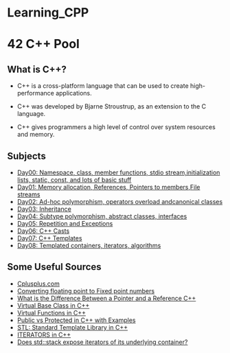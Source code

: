 # Learning_CPP
# 42 C++ Pool
## What is C++?  
 - C++ is a cross-platform language that can be used to create high-performance applications. 

 - C++ was developed by Bjarne Stroustrup, as an extension to the C language. 

 - C++ gives programmers a high level of control over system resources and memory. 

## Subjects
 - [Day00: Namespace, class, member functions, stdio stream,initialization lists, static, const, and lots of basic stuff](https://github.com/su-omb/cplusplus-pool-42/blob/main/D00/en.subject.pdf)
 - [Day01: Memory allocation, References, Pointers to members,File streams](https://github.com/su-omb/cplusplus-pool-42/blob/main/D01/en.subject.pdf)
 - [Day02: Ad-hoc polymorphism, operators overload andcanonical classes](https://github.com/su-omb/cplusplus-pool-42/blob/main/D02/en.subject.pdf)
 - [Day03: Inheritance](https://github.com/su-omb/cplusplus-pool-42/blob/main/D03/en.subject.pdf)
 - [Day04: Subtype polymorphism, abstract classes, interfaces](https://github.com/su-omb/cplusplus-pool-42/blob/main/D04/en.subject.pdf)
 - [Day05: Repetition and Exceptions](https://github.com/su-omb/cplusplus-pool-42/blob/main/D05/en.subject.pdf)
 - [Day06: C++ Casts](https://github.com/su-omb/cplusplus-pool-42/blob/main/D06/en.subject.pdf)
 - [Day07: C++ Templates](https://github.com/su-omb/cplusplus-pool-42/blob/main/D07/en.subject.pdf)
 - [Day08: Templated containers, iterators, algorithms](https://github.com/su-omb/cplusplus-pool-42/blob/main/D08/en.subject.pdf)


## Some Useful Sources
 - [Cplusplus.com](http://www.cplusplus.com/)
 - [Converting floating point to Fixed point numbers](https://stackoverflow.com/questions/187713/converting-floating-point-to-fixed-point)
 - [What is the Difference Between a Pointer and a Reference C++](https://youtu.be/sxHng1iufQE)
 - [Virtual Base Class in C++ ](https://youtu.be/acEkaZvnjCg)
 - [Virtual Functions in C++](https://youtu.be/oIV2KchSyGQ)
 - [Public vs Protected in C++ with Examples](https://www.geeksforgeeks.org/public-vs-protected-in-c-with-examples/#:~:text=available%20to%20everyone.-,Protected%20access%20modifier%20is%20similar%20to%20that%20of%20private%20access,derived%20class%20of%20that%20class.)
 - [STL: Standard Template Library in C++](https://www.youtube.com/watch?v=5nu6l8ERUFs&list=PLrKBFf87Cy9Ck9H7dHpsu8456B4rWQzfT)
 - [ITERATORS in C++](https://www.youtube.com/watch?v=SgcHcbQ0RCQ)
 - [Does std::stack expose iterators of its underlying container?](https://stackoverflow.com/questions/525365/does-stdstack-expose-iterators)
